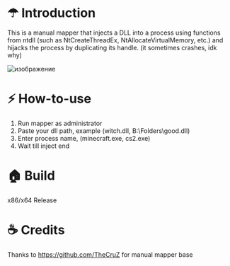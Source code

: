 # ☂ Introduction

This is a manual mapper that injects a DLL into a process using functions from ntdll (such as NtCreateThreadEx, NtAllocateVirtualMemory, etc.) 
and hijacks the process by duplicating its handle. (it sometimes crashes, idk why)

![изображение](https://github.com/user-attachments/assets/9fa7be2f-5c2d-4ac9-a93e-858f5b2ef3a1)


# ⚡ How-to-use

1. Run mapper as administrator
2. Paste your dll path, example (witch.dll, B:\Folders\good.dll)
3. Enter process name, (minecraft.exe, cs2.exe)
4. Wait till inject end

# 🏠 Build

x86/x64 Release

# ☕ Credits

Thanks to https://github.com/TheCruZ for manual mapper base
